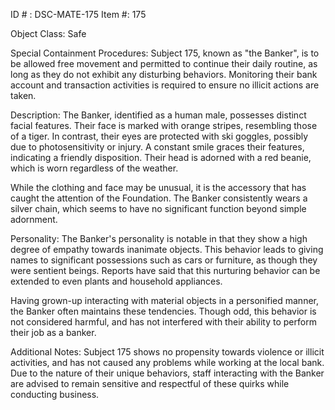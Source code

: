 ID # : DSC-MATE-175
Item #: 175

Object Class: Safe

Special Containment Procedures:
Subject 175, known as "the Banker", is to be allowed free movement and permitted to continue their daily routine, as long as they do not exhibit any disturbing behaviors. Monitoring their bank account and transaction activities is required to ensure no illicit actions are taken.

Description:
The Banker, identified as a human male, possesses distinct facial features. Their face is marked with orange stripes, resembling those of a tiger. In contrast, their eyes are protected with ski goggles, possibly due to photosensitivity or injury. A constant smile graces their features, indicating a friendly disposition. Their head is adorned with a red beanie, which is worn regardless of the weather.

While the clothing and face may be unusual, it is the accessory that has caught the attention of the Foundation. The Banker consistently wears a silver chain, which seems to have no significant function beyond simple adornment.

Personality:
The Banker's personality is notable in that they show a high degree of empathy towards inanimate objects. This behavior leads to giving names to significant possessions such as cars or furniture, as though they were sentient beings. Reports have said that this nurturing behavior can be extended to even plants and household appliances.

Having grown-up interacting with material objects in a personified manner, the Banker often maintains these tendencies. Though odd, this behavior is not considered harmful, and has not interfered with their ability to perform their job as a banker.

Additional Notes:
Subject 175 shows no propensity towards violence or illicit activities, and has not caused any problems while working at the local bank. Due to the nature of their unique behaviors, staff interacting with the Banker are advised to remain sensitive and respectful of these quirks while conducting business.